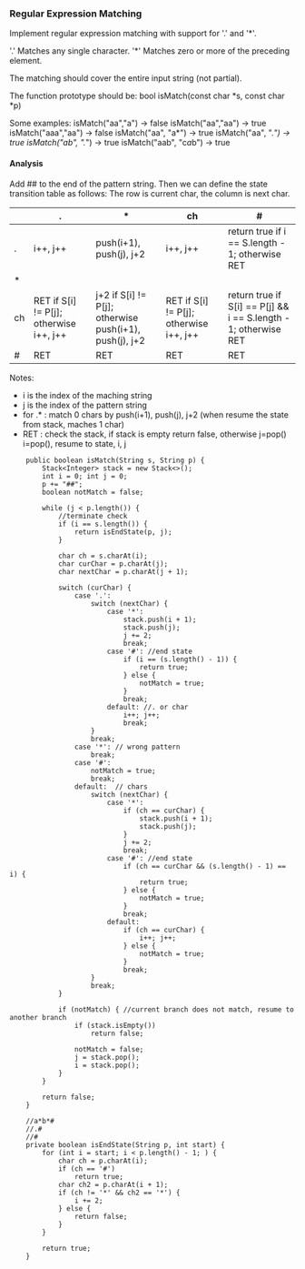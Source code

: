 ### Regular Expression Matching

Implement regular expression matching with support for '.' and '*'.

'.' Matches any single character.
'*' Matches zero or more of the preceding element.

The matching should cover the entire input string (not partial).

The function prototype should be:
bool isMatch(const char *s, const char *p)

Some examples:
isMatch("aa","a") → false
isMatch("aa","aa") → true
isMatch("aaa","aa") → false
isMatch("aa", "a*") → true
isMatch("aa", ".*") → true
isMatch("ab", ".*") → true
isMatch("aab", "c*a*b") → true

#### Analysis

Add ## to the end of the pattern string. Then we can define the state transition table as follows:
The row is current char, the column is next char.

|    |  .  |  *  |  ch  |  #  |
|----|-----|-----|------|-----|   
| .  |i++, j++|  push(i+1), push(j), j+2   | i++, j++  | return true if i == S.length - 1; otherwise RET |
| *  |     |     |      |     |
| ch | RET if S[i] != P[j]; otherwise i++, j++ | j+2 if S[i] != P[j]; otherwise push(i+1), push(j), j+2  |  RET if S[i] != P[j]; otherwise i++, j++    |  return true if S[i] == P[j] && i == S.length - 1; otherwise RET  |
| #  | RET | RET | RET | RET |

Notes:

- i is the index of the maching string
- j is the index of the pattern string
- for .*  : match 0 chars by push(i+1), push(j), j+2 (when resume the state from stack, maches 1 char)
- RET : check the stack, if stack is empty return false, otherwise j=pop() i=pop(), resume to state, i, j

```
    public boolean isMatch(String s, String p) {
        Stack<Integer> stack = new Stack<>();
        int i = 0; int j = 0;
        p += "##";
        boolean notMatch = false;

        while (j < p.length()) {
            //terminate check
            if (i == s.length()) {
                return isEndState(p, j);
            }

            char ch = s.charAt(i);
            char curChar = p.charAt(j);
            char nextChar = p.charAt(j + 1);

            switch (curChar) {
                case '.':
                    switch (nextChar) {
                        case '*':
                            stack.push(i + 1);
                            stack.push(j);
                            j += 2;
                            break;
                        case '#': //end state
                            if (i == (s.length() - 1)) {
                                return true;
                            } else {
                                notMatch = true;
                            }
                            break;
                        default: //. or char
                            i++; j++;
                            break;
                    }
                    break;
                case '*': // wrong pattern
                    break;
                case '#':
                    notMatch = true;
                    break;
                default:  // chars
                    switch (nextChar) {
                        case '*':
                            if (ch == curChar) {
                                stack.push(i + 1);
                                stack.push(j);
                            }
                            j += 2;
                            break;
                        case '#': //end state
                            if (ch == curChar && (s.length() - 1) == i) {
                                return true;
                            } else {
                                notMatch = true;
                            }
                            break;
                        default:
                            if (ch == curChar) {
                                i++; j++;
                            } else {
                                notMatch = true;
                            }
                            break;
                    }
                    break;
            }

            if (notMatch) { //current branch does not match, resume to another branch
                if (stack.isEmpty())
                    return false;

                notMatch = false;
                j = stack.pop();
                i = stack.pop();
            }
        }

        return false;
    }

    //a*b*#
    //.#
    //#
    private boolean isEndState(String p, int start) {
        for (int i = start; i < p.length() - 1; ) {
            char ch = p.charAt(i);
            if (ch == '#')
                return true;
            char ch2 = p.charAt(i + 1);
            if (ch != '*' && ch2 == '*') {
                i += 2;
            } else {
                return false;
            }
        }

        return true;
    }
```
